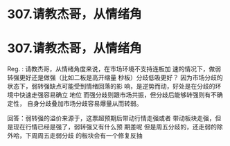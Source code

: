 # 307.请教杰哥，从情绪角

# 307.请教杰哥，从情绪角

Reg. : 请教杰哥，从情绪角度来说，在市场环境不支持连板加 速的情况下，做弱转强更好还是做强（比如二板是高开缩量 秒板）分歧低吸更好？ 因为市场分歧的状态下，弱转强缺点可能受到情绪回落的影 响，是逆势而动，好处是在分歧的环境中快速走强容易确立 地位 而强分歧则跟市场共振，但分歧后能够转强则有不确定性， 自身分歧叠加市场分歧容易爆量从而转弱。

回答：弱转强的溢价来源于，这票超预期后带动行情走强或者 带动板块走强，但是现在行情已经是强了，弱转强又有什么预 期差呢 但是周五分歧的，还走弱的除外哈，下周周五走弱分歧 的板块会有一个修复反抽